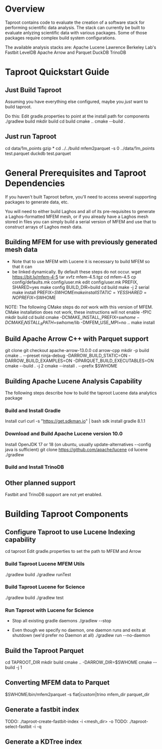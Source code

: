 # Overview
Taproot contains code to evaluate the creation of a software stack for performing
scientific data analysis. The stack can currently be built to evaluate anlyzing
scientific data with various packages. Some of those packages require complex
build system configurations.

The available analysis stacks are:
Apache Lucene
Lawrence Berkeley Lab's Fastbit
LevelDB
Apache Arrow and Parquet
DuckDB
TrinoDB

# Taproot Quickstart Guide
## Just Build Taproot
Assuming you have everything else configured, maybe you *just* want to build taproot.

Do this:
Edit gradle.properties to point at the install path for components
./gradlew build
mkdir build
cd build
cmake ..
cmake --build .

## Just run Taproot
cd data/1m_points
gzip *
cd ../../build
mfem2parquet -s 0 ../data/1m_points test.parquet
duckdb test.parquet

# General Prerequisites and Taproot Dependencies
If you haven't built Taproot before, you'll need to access several supporting
packages to generate data, etc.

You will need to either build Laghos and all of its pre-requisites to generate
a Laghos-formatted MFEM mesh, or if you already have a Laghos mesh stored in
files you can simply build a serial version of MFEM and use that to construct 
arrays of Laghos mesh data.

## Building MFEM for use with previously generated mesh data
  * Note that to use MFEM with Lucene it is necessary to build MFEM so that it can
  * be linked dynamically. By default these steps do not occur.
  wget https://bit.ly/mfem-4-5
  tar xvfz mfem-4.5.tgz
  cd mfem-4.5
  cp config/defaults.mk config/user.mk
  edit config/user.mk PREFIX, SHARED=yes
  make config BUILD_DIR=build
  cd build
  make -j 2 serial
  make install PREFIX=$SWHOME
  make install STATIC=YES SHARED=NO PREFIX=$SWHOME

NOTE: The following CMake steps do *not* work with this version of MFEM.
  CMake installation does not work, these instructions will not enable -fPIC
  mkdir build
  cd build
  cmake -DCMAKE_INSTALL_PREFIX=$swhome -DCMAKE_INSTALL_RPATH=$swhome/lib -DMFEM_USE_MPI=no ..
  make install

## Build Apache Arrow C++ with Parquet support
  git clone
  git checkout apache-arrow-13.0.0
  cd arrow-cpp
  mkdir -p build
  cmake .. --preset ninja-debug -DARROW_BUILD_STATIC=ON -DARROW_BUILD_EXAMPLES=ON -DPARQUET_BUILD_EXECUTABLES=ON
  cmake --build . -j 2
  cmake --install . --prefix $SWHOME

## Building Apache Lucene Analysis Capability
The following steps describe how to build the taproot Lucene data analytics package

### Build and Install Gradle
  Install curl
  curl -s "https://get.sdkman.io" | bash
  sdk install gradle 8.1.1

### Download and Build Apache Lucene version 10.0
  Install OpenJDK 17 or 18 (on ubuntu, usually update-alternatives --config java is sufficient)
  git clone https://github.com/apache/lucene
  cd lucene
  ./gradlew

### Build and Install TrinoDB

## Other planned support
Fastbit and TrinoDB support are not yet enabled.

# Building Taproot Components

## Configure Taproot to use Lucene Indexing capability
  cd taproot
  Edit gradle.properties to set the path to MFEM and Arrow

### Build Taproot Lucene MFEM Utils
  ./gradlew build
  ./gradlew runTest

### Build Taproot Lucene for Science
  ./gradlew build
  ./gradlew test

### Run Taproot with Lucene for Science
  * Stop all existing gradle daemons
  ./gradlew --stop

  * Even though we specify no daemon, one daemon runs and exits at shutdown (we'd prefer no Daemon at all)
  ./gradlew run --no-daemon

## Build the Taproot Parquet
  cd TAPROOT_DIR
  mkdir build
  cmake .. -DARROW_DIR=$SWHOME
  cmake --build -j 1

## Converting MFEM data to Parquet
  $SWHOME/bin/mfem2parquet -s flat|custom|trino mfem_dir parquet_dir

## Generate a fastbit index
  TODO: ./taproot-create-fastbit-index -i <mesh_dir> -o <index dir>
  TODO: ./taproot-select-fastbit -i <index dir> -q <query>

  ## Generate a KDTree index

